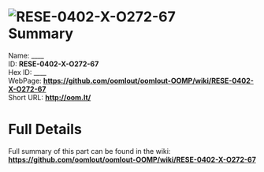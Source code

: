 
![RESE-0402-X-O272-67](https://github.com/oomlout/oomlout-OOMP/blob/master/parts/RESE-0402-X-O272-67/RESE-0402-X-O272-67_420.jpg)   
Summary
=================
  
Name: ____    
ID: __RESE-0402-X-O272-67__   
Hex ID: ____   
WebPage: __https://github.com/oomlout/oomlout-OOMP/wiki/RESE-0402-X-O272-67__   
Short URL: __http://oom.lt/__   

Full Details
==========================
Full summary of this part can be found in the wiki:   
__https://github.com/oomlout/oomlout-OOMP/wiki/RESE-0402-X-O272-67__    

